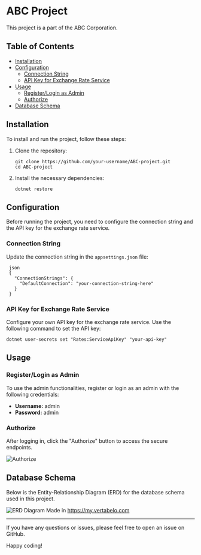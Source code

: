# ABC Project

This project is a part of the ABC Corporation.

## Table of Contents

- [Installation](#installation)
- [Configuration](#configuration)
  - [Connection String](#connection-string)
  - [API Key for Exchange Rate Service](#api-key-for-exchange-rate-service)
- [Usage](#usage)
  - [Register/Login as Admin](#registerlogin-as-admin)
  - [Authorize](#authorize)
- [Database Schema](#database-schema)

## Installation

To install and run the project, follow these steps:

1. Clone the repository:

   ```
   git clone https://github.com/your-username/ABC-project.git
   cd ABC-project
   ```
2. Install the necessary dependencies:

   ```
   dotnet restore
   ```

## Configuration

Before running the project, you need to configure the connection string and the API key for the exchange rate service.

### Connection String

Update the connection string in the `appsettings.json` file:

  ```
   json
   {
     "ConnectionStrings": {
       "DefaultConnection": "your-connection-string-here"
     }
   }
  ```

### API Key for Exchange Rate Service

Configure your own API key for the exchange rate service. Use the following command to set the API key:

   ```
   dotnet user-secrets set "Rates:ServiceApiKey" "your-api-key"
   ```

## Usage

### Register/Login as Admin

To use the admin functionalities, register or login as an admin with the following credentials:

- **Username:** admin
- **Password:** admin

### Authorize

After logging in, click the "Authorize" button to access the secure endpoints.

![Authorize](https://github.com/compromisedusername/ABC-project/assets/100251433/6e8dcac2-3c58-435f-9d08-f00d0f61239b)

## Database Schema

Below is the Entity-Relationship Diagram (ERD) for the database schema used in this project.

![ERD Diagram](https://github.com/compromisedusername/ABC-project/assets/100251433/9b06adae-d79d-4b66-9b8a-9544b2fd7543)
Made in https://my.vertabelo.com

---

If you have any questions or issues, please feel free to open an issue on GitHub.

Happy coding!
